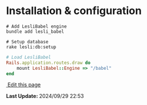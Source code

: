 # Installation & configuration

```shell
# Add LesliBabel engine
bundle add lesli_babel
```

```shell
# Setup database
rake lesli:db:setup
```

```ruby
# Load LesliBabel
Rails.application.routes.draw do
    mount LesliBabel::Engine => "/babel"
end
```

<section class="lesli-markdown-info">
    <p><a target="blank" href="https://github.com/LesliTech/LesliBell/tree/master/docs/installation.md"><i class="ri-external-link-fill"></i>&nbsp;Edit this page</a><p/>
    <p><b>Last Update: </b>2024/09/29 22:53</p>
</section>

<!-- This code was automatically generated -->
<!-- to update this docs please run rake docs:build -->


